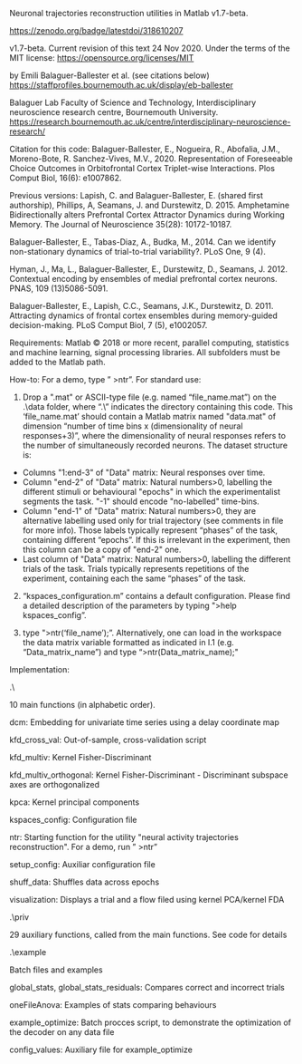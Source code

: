 Neuronal trajectories reconstruction utilities in Matlab v1.7-beta.

https://zenodo.org/badge/latestdoi/318610207

v1.7-beta. Current revision of this text 24 Nov 2020. Under the terms of the MIT license: https://opensource.org/licenses/MIT

by Emili Balaguer-Ballester et al. (see citations below)  https://staffprofiles.bournemouth.ac.uk/display/eb-ballester

Balaguer Lab 
Faculty of Science and Technology,
Interdisciplinary neuroscience research centre, Bournemouth University. https://research.bournemouth.ac.uk/centre/interdisciplinary-neuroscience-research/

Citation for this code: Balaguer-Ballester, E., Nogueira, R., Abofalia, J.M., Moreno-Bote, R. Sanchez-Vives, M.V., 2020. Representation of Foreseeable Choice Outcomes in Orbitofrontal Cortex Triplet-wise Interactions. Plos Comput Biol, 16(6): e1007862.

Previous versions:
Lapish, C. and Balaguer-Ballester, E. (shared first authorship), Phillips, A, Seamans, J. and Durstewitz, D. 2015. Amphetamine Bidirectionally alters Prefrontal Cortex Attractor Dynamics during Working Memory. The Journal of Neuroscience 35(28): 10172-10187.

Balaguer-Ballester, E., Tabas-Diaz, A., Budka, M., 2014. Can we identify non-stationary dynamics of trial-to-trial variability?. PLoS One, 9 (4).

Hyman, J., Ma, L., Balaguer-Ballester, E., Durstewitz, D., Seamans, J. 2012. Contextual encoding by ensembles of medial prefrontal cortex neurons. PNAS, 109 (13)5086-5091.

Balaguer-Ballester, E., Lapish, C.C., Seamans, J.K., Durstewitz, D. 2011. Attracting dynamics of frontal cortex ensembles during memory-guided decision-making. PLoS Comput Biol, 7 (5), e1002057.

Requirements: Matlab © 2018 or more recent, parallel computing, statistics and machine learning, signal processing libraries. All subfolders must be added to the Matlab path.

How-to: For a demo, type ” >ntr”. For standard use:

1) Drop a ".mat" or ASCII-type file (e.g. named “file_name.mat”) on the .\data folder, where “.\” indicates the directory containing this code. This ‘file_name.mat’ should contain a Matlab matrix named "data.mat" of dimension “number of time bins x (dimensionality of neural responses+3)”, where the dimensionality of neural responses refers to the number of simultaneously recorded neurons. The dataset structure is:
* Columns "1:end-3" of "Data" matrix: Neural responses over time.
* Column "end-2" of "Data" matrix: Natural numbers>0, labelling the different stimuli or behavioural "epochs" in which the experimentalist segments the task. "-1" should encode "no-labelled" time-bins.
* Column "end-1" of "Data" matrix: Natural numbers>0, they are alternative labelling used only for trial trajectory (see comments in file for more info). Those labels typically represent “phases” of the task, containing different “epochs”. If this is irrelevant in the experiment, then this column can be a copy of "end-2" one.
* Last column of "Data" matrix: Natural numbers>0, labelling the                       different trials of the task. Trials typically represents repetitions of the experiment, containing each the same “phases” of the task.

2) “kspaces_configuration.m” contains a default configuration.  Please find a detailed description of the parameters by typing ">help kspaces_config”.

3) type ">ntr(‘file_name’);”. Alternatively, one can load in the workspace the data matrix variable formatted as indicated in I.1 (e.g. “Data_matrix_name”) and type “>ntr(Data_matrix_name);"

Implementation:

.\

10 main functions (in alphabetic order).

dcm: Embedding for univariate time series using a delay coordinate map

kfd_cross_val: Out-of-sample, cross-validation script

kfd_multiv: Kernel Fisher-Discriminant

kfd_multiv_orthogonal: Kernel Fisher-Discriminant - Discriminant subspace axes are orthogonalized

kpca: Kernel principal components

kspaces_config: Configuration file

ntr: Starting function for the utility "neural activity trajectories reconstruction". For a demo, run ” >ntr”

setup_config: Auxiliar configuration file

shuff_data: Shuffles data across epochs

visualization: Displays a trial and a flow filed using kernel PCA/kernel FDA

.\priv

29 auxiliary functions, called from the main functions. See code for details

.\example

Batch files and examples 

global_stats, global_stats_residuals: Compares correct and incorrect trials 

oneFileAnova: Examples of stats comparing behaviours

example_optimize: Batch procces script, to demonstrate the optimization of the decoder on any data file

config_values: Auxiliary file for example_optimize


